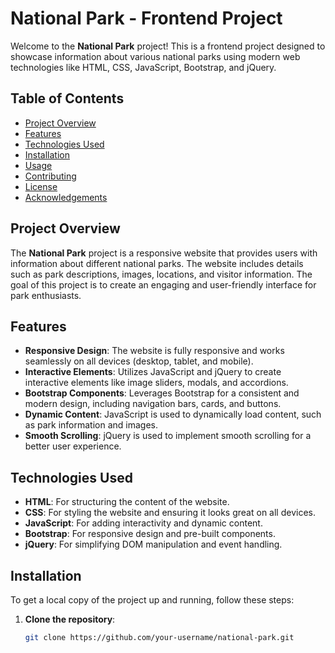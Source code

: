 # National Park - Frontend Project

Welcome to the **National Park** project! This is a frontend project designed to showcase information about various national parks using modern web technologies like HTML, CSS, JavaScript, Bootstrap, and jQuery.

## Table of Contents

- [Project Overview](#project-overview)
- [Features](#features)
- [Technologies Used](#technologies-used)
- [Installation](#installation)
- [Usage](#usage)
- [Contributing](#contributing)
- [License](#license)
- [Acknowledgements](#acknowledgements)

## Project Overview

The **National Park** project is a responsive website that provides users with information about different national parks. The website includes details such as park descriptions, images, locations, and visitor information. The goal of this project is to create an engaging and user-friendly interface for park enthusiasts.

## Features

- **Responsive Design**: The website is fully responsive and works seamlessly on all devices (desktop, tablet, and mobile).
- **Interactive Elements**: Utilizes JavaScript and jQuery to create interactive elements like image sliders, modals, and accordions.
- **Bootstrap Components**: Leverages Bootstrap for a consistent and modern design, including navigation bars, cards, and buttons.
- **Dynamic Content**: JavaScript is used to dynamically load content, such as park information and images.
- **Smooth Scrolling**: jQuery is used to implement smooth scrolling for a better user experience.

## Technologies Used

- **HTML**: For structuring the content of the website.
- **CSS**: For styling the website and ensuring it looks great on all devices.
- **JavaScript**: For adding interactivity and dynamic content.
- **Bootstrap**: For responsive design and pre-built components.
- **jQuery**: For simplifying DOM manipulation and event handling.

## Installation

To get a local copy of the project up and running, follow these steps:

1. **Clone the repository**:
   ```bash
   git clone https://github.com/your-username/national-park.git
